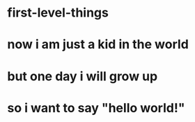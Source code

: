 # first-level-things
# now i am just a kid in the world
# but one day i will grow up
# so i want to say "hello world!"
